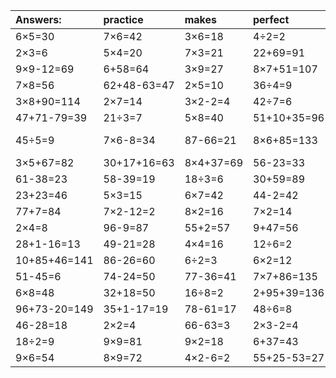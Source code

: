 | Answers: | practice | makes | perfect | ! |
| :--- | :--- | :--- | :--- | :--- |
| 6×5=30 | 7×6=42 | 3×6=18 | 4÷2=2 | 75-48=27 | 
| 2×3=6 | 5×4=20 | 7×3=21 | 22+69=91 | 4×4+89=105 | 
| 9×9-12=69 | 6+58=64 | 3×9=27 | 8×7+51=107 | 48÷8=6 | 
| 7×8=56 | 62+48-63=47 | 2×5=10 | 36÷4=9 | 15÷5=3 | 
| 3×8+90=114 | 2×7=14 | 3×2-2=4 | 42÷7=6 | 3×3+57=66 | 
| 47+71-79=39 | 21÷3=7 | 5×8=40 | 51+10+35=96 | 3×4=12 | 
| 45÷5=9 | 7×6-8=34 | 87-66=21 | 8×6+85=133 | 37+43-42=38 | 
| 3×5+67=82 | 30+17+16=63 | 8×4+37=69 | 56-23=33 | 50+32=82 | 
| 61-38=23 | 58-39=19 | 18÷3=6 | 30+59=89 | 96-82=14 | 
| 23+23=46 | 5×3=15 | 6×7=42 | 44-2=42 | 2×9=18 | 
| 77+7=84 | 7×2-12=2 | 8×2=16 | 7×2=14 | 8×6=48 | 
| 2×4=8 | 96-9=87 | 55+2=57 | 9+47=56 | 36÷6=6 | 
| 28+1-16=13 | 49-21=28 | 4×4=16 | 12÷6=2 | 3×7=21 | 
| 10+85+46=141 | 86-26=60 | 6÷2=3 | 6×2=12 | 4×7=28 | 
| 51-45=6 | 74-24=50 | 77-36=41 | 7×7+86=135 | 7+30=37 | 
| 6×8=48 | 32+18=50 | 16÷8=2 | 2+95+39=136 | 65-43=22 | 
| 96+73-20=149 | 35+1-17=19 | 78-61=17 | 48÷6=8 | 7×9=63 | 
| 46-28=18 | 2×2=4 | 66-63=3 | 2×3-2=4 | 85+2=87 | 
| 18÷2=9 | 9×9=81 | 9×2=18 | 6+37=43 | 39+41=80 | 
| 9×6=54 | 8×9=72 | 4×2-6=2 | 55+25-53=27 | 56÷8=7 | 
